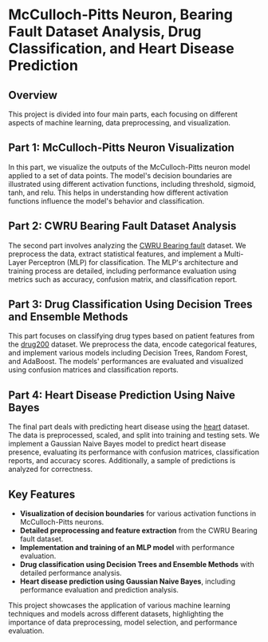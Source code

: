 # McCulloch-Pitts Neuron, Bearing Fault Dataset Analysis, Drug Classification, and Heart Disease Prediction

## Overview

This project is divided into four main parts, each focusing on different aspects of machine learning, data preprocessing, and visualization.

## Part 1: McCulloch-Pitts Neuron Visualization

In this part, we visualize the outputs of the McCulloch-Pitts neuron model applied to a set of data points. The model's decision boundaries are illustrated using different activation functions, including threshold, sigmoid, tanh, and relu. This helps in understanding how different activation functions influence the model's behavior and classification.

## Part 2: CWRU Bearing Fault Dataset Analysis

The second part involves analyzing the [CWRU Bearing fault](https://engineering.case.edu/bearingdatacenter/download-data-file) dataset. We preprocess the data, extract statistical features, and implement a Multi-Layer Perceptron (MLP) for classification. The MLP's architecture and training process are detailed, including performance evaluation using metrics such as accuracy, confusion matrix, and classification report.

## Part 3: Drug Classification Using Decision Trees and Ensemble Methods

This part focuses on classifying drug types based on patient features from the [drug200](https://www.kaggle.com/datasets/pablomgomez21/drugs-a-b-c-x-y-for-decision-trees) dataset. We preprocess the data, encode categorical features, and implement various models including Decision Trees, Random Forest, and AdaBoost. The models' performances are evaluated and visualized using confusion matrices and classification reports.

## Part 4: Heart Disease Prediction Using Naive Bayes

The final part deals with predicting heart disease using the [heart](https://www.kaggle.com/datasets/johnsmith88/heart-disease-dataset) dataset. The data is preprocessed, scaled, and split into training and testing sets. We implement a Gaussian Naive Bayes model to predict heart disease presence, evaluating its performance with confusion matrices, classification reports, and accuracy scores. Additionally, a sample of predictions is analyzed for correctness.

## Key Features

- **Visualization of decision boundaries** for various activation functions in McCulloch-Pitts neurons.
- **Detailed preprocessing and feature extraction** from the CWRU Bearing fault dataset.
- **Implementation and training of an MLP model** with performance evaluation.
- **Drug classification using Decision Trees and Ensemble Methods** with detailed performance analysis.
- **Heart disease prediction using Gaussian Naive Bayes**, including performance evaluation and prediction analysis.

This project showcases the application of various machine learning techniques and models across different datasets, highlighting the importance of data preprocessing, model selection, and performance evaluation.
